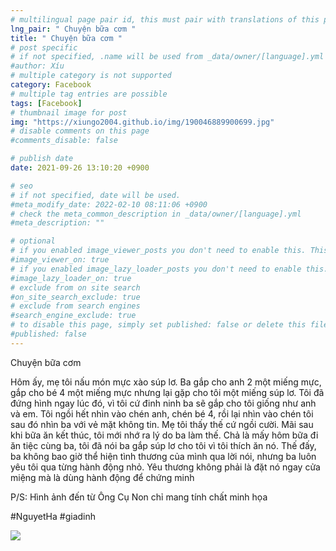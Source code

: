 ```yaml
---
# multilingual page pair id, this must pair with translations of this page. (This name must be unique)
lng_pair: " Chuyện bữa cơm "
title: " Chuyện bữa cơm "
# post specific
# if not specified, .name will be used from _data/owner/[language].yml
#author: Xíu
# multiple category is not supported
category: Facebook
# multiple tag entries are possible
tags: [Facebook]
# thumbnail image for post
img: "https://xiungo2004.github.io/img/190046889900699.jpg"
# disable comments on this page
#comments_disable: false

# publish date
date: 2021-09-26 13:10:20 +0900

# seo
# if not specified, date will be used.
#meta_modify_date: 2022-02-10 08:11:06 +0900
# check the meta_common_description in _data/owner/[language].yml
#meta_description: ""

# optional
# if you enabled image_viewer_posts you don't need to enable this. This is only if image_viewer_posts = false
#image_viewer_on: true
# if you enabled image_lazy_loader_posts you don't need to enable this. This is only if image_lazy_loader_posts = false
#image_lazy_loader_on: true
# exclude from on site search
#on_site_search_exclude: true
# exclude from search engines
#search_engine_exclude: true
# to disable this page, simply set published: false or delete this file
#published: false
---
```


<!-- outline-start -->

Chuyện bữa cơm

Hôm ấy, mẹ tôi nấu món mực xào súp lơ. Ba gắp cho anh 2 một miếng mực, gắp cho bé 4 một miếng mực nhưng lại gặp cho tôi một miếng súp lơ. Tôi đã đứng hình ngay lúc đó, vì tôi cứ đinh ninh ba sẽ gắp cho tôi giống như anh và em. Tôi ngồi hết nhìn vào chén anh, chén bé 4, rồi lại nhìn vào chén tôi sau đó nhìn ba với vẻ mặt không tin.
Mẹ tôi thấy thế cứ ngồi cười.
Mãi sau khi bữa ăn kết thúc, tôi mới nhớ ra lý do ba làm thế. Chả là mấy hôm bữa đi ăn tiệc cùng ba, tôi đã nói ba gắp súp lơ cho tôi vì tôi thích ăn nó.
Thế đấy, ba không bao giờ thể hiện tình thương của mình qua lời nói, nhưng ba luôn yêu tôi qua từng hành động nhỏ.
Yêu thương không phải là đặt nó ngay cửa miệng mà là dùng hành động để chứng minh

P/S: Hình ảnh đến từ Ông Cụ Non chỉ mang tính chất minh họa

#NguyetHa
#giadinh

<!-- outline-end -->

<img src= "https://xiungo2004.github.io/img/190046889900699.jpg">